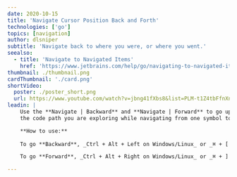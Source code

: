 ```yaml
---
date: 2020-10-15
title: 'Navigate Cursor Position Back and Forth'
technologies: ['go']
topics: [navigation]
author: dlsniper
subtitle: 'Navigate back to where you were, or where you went.'
seealso:
  - title: 'Navigate to Navigated Items'
    href: 'https://www.jetbrains.com/help/go/navigating-to-navigated-items.html'
thumbnail: ./thumbnail.png
cardThumbnail: './card.png'
shortVideo:
  poster: ./poster_short.png
  url: https://www.youtube.com/watch?v=jbng41fXbs8&list=PLM-t1Z4tbFfnXnghmtk6WVz10_pivOw25&index=8&t=0s
leadin: |
    Use the **Navigate | Backward** and **Navigate | Forward** to go up and down
    the code path you are exploring while navigating from one symbol to another. 

    **How to use:**
  
    To go **Backward**, _Ctrl + Alt + Left on Windows/Linux_ or _⌘ + [ on macOS_.

    To go **Forward**, _Ctrl + Alt + Right on Windows/Linux_ or _⌘ + ] on macOS_.

---
```

